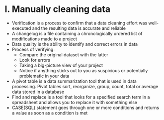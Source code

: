 # I. Manually cleaning data
- Verification is a process to confirm that a data cleaning effort was well-executed and the resulting data is accurate and reliable
- A changelog is a file containing a chronologically ordered list of modifications made to a project
- Data quality is the ability to identify and correct errors in data
- Process of verifying:
    + Compare the original dataset with the latter
    + Look for errors
    + Taking a big-picture view of your project
    + Notice if anything sticks out to you as suspicious or potentially problematic in your data
-  A pivot table is a data summarization tool that is used in data processing. Pivot tables sort, reorganize, group, count, total or average data stored in a database
- Find and replace is a tool that looks for a specified search term in a spreadsheet and allows you to replace it with something else
- CASE(SQL) statement goes through one or more conditions and returns a value as soon as a condition is met
